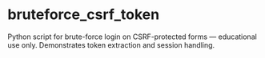# bruteforce_csrf_token
Python script for brute-force login on CSRF-protected forms — educational use only. Demonstrates token extraction and session handling.
